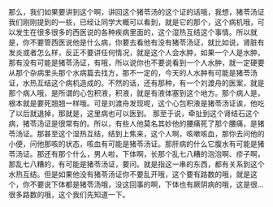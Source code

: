 那么，我们如果要讲到这个啊，讲回这个猪苓汤的这个证的话哦，我想，猪苓汤证我们刚刚提到的一些，已经让同学大概可以看到，就是它的那个，这个病机哦，可以发生在很多很多的西医说的各种疾病里面的，这个湿热互结这个事情。所以就是，你不要管西医说他是什么病，你要去看他有没有猪苓汤证，就比如说，肾脏有发炎或者怎么样，反正不要讲任何情况，就是这个人会水肿，如果一个人是水肿，那有没有可能是猪苓汤证，有哦，所以说你也不要说看到一个人水肿，就一定硬要从那个杂病里头那个水病篇去找方，那不一定的，今天的人水肿有可能是猪苓汤证，水热互结这个病机造成的。不然的话，还有那种，有一个刘渡舟的医案，就是那个病人哦，是所谓的心包积液，积液，就是有液体塞到这个地方。那个病人是，根本就是要死翘翘一样哦。可是刘渡舟发现呢，这个心包积液是猪苓汤证诶，他吃了以后就退掉，那就是，这里病也可以医到。
那至于说，牵扯到这个肾结石这个病，猪苓汤证是很常有的。所以，有些人他莫名其妙他的腰痛死了那个腰痛，是猪苓汤证。那甚至这个湿热互结，结到上焦来，这个人啊，咳嗽咳血，那你去问他的小便，问他那咳的状态，咳血有可能是猪苓汤证。那肝病的什么它腹水有可能是猪苓汤证。那还有那个什么，男人啦，下体啊，长那个乱七八糟的泡泡啊、疹子啊，那乱七八糟的，有可能是猪苓汤证，要问。就是指这一串的东西，都有关系到这个水热互结。但是如果他没有猪苓汤证你不要乱开哦，这个要有路数的哦，就是这个，你不要说下体都是猪苓汤哦，没这回事的啊，下体也有厥阴病的哦，这是很…很多路数的哦，这个我们先知道一下。

